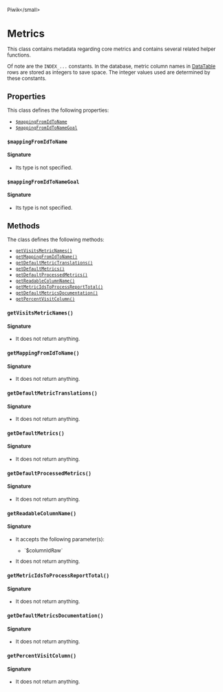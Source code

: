 <small>Piwik\</small>

Metrics
=======

This class contains metadata regarding core metrics and contains several related helper functions.

Of note are the `INDEX_...` constants. In the database, metric column names
in [DataTable](/api-reference/Piwik/DataTable) rows are stored as integers to save space. The integer
values used are determined by these constants.

Properties
----------

This class defines the following properties:

- [`$mappingFromIdToName`](#$mappingfromidtoname)
- [`$mappingFromIdToNameGoal`](#$mappingfromidtonamegoal)

<a name="$mappingfromidtoname" id="$mappingfromidtoname"></a>
<a name="mappingFromIdToName" id="mappingFromIdToName"></a>
### `$mappingFromIdToName`

#### Signature

- Its type is not specified.


<a name="$mappingfromidtonamegoal" id="$mappingfromidtonamegoal"></a>
<a name="mappingFromIdToNameGoal" id="mappingFromIdToNameGoal"></a>
### `$mappingFromIdToNameGoal`

#### Signature

- Its type is not specified.


Methods
-------

The class defines the following methods:

- [`getVisitsMetricNames()`](#getvisitsmetricnames)
- [`getMappingFromIdToName()`](#getmappingfromidtoname)
- [`getDefaultMetricTranslations()`](#getdefaultmetrictranslations)
- [`getDefaultMetrics()`](#getdefaultmetrics)
- [`getDefaultProcessedMetrics()`](#getdefaultprocessedmetrics)
- [`getReadableColumnName()`](#getreadablecolumnname)
- [`getMetricIdsToProcessReportTotal()`](#getmetricidstoprocessreporttotal)
- [`getDefaultMetricsDocumentation()`](#getdefaultmetricsdocumentation)
- [`getPercentVisitColumn()`](#getpercentvisitcolumn)

<a name="getvisitsmetricnames" id="getvisitsmetricnames"></a>
<a name="getVisitsMetricNames" id="getVisitsMetricNames"></a>
### `getVisitsMetricNames()`

#### Signature

- It does not return anything.

<a name="getmappingfromidtoname" id="getmappingfromidtoname"></a>
<a name="getMappingFromIdToName" id="getMappingFromIdToName"></a>
### `getMappingFromIdToName()`

#### Signature

- It does not return anything.

<a name="getdefaultmetrictranslations" id="getdefaultmetrictranslations"></a>
<a name="getDefaultMetricTranslations" id="getDefaultMetricTranslations"></a>
### `getDefaultMetricTranslations()`

#### Signature

- It does not return anything.

<a name="getdefaultmetrics" id="getdefaultmetrics"></a>
<a name="getDefaultMetrics" id="getDefaultMetrics"></a>
### `getDefaultMetrics()`

#### Signature

- It does not return anything.

<a name="getdefaultprocessedmetrics" id="getdefaultprocessedmetrics"></a>
<a name="getDefaultProcessedMetrics" id="getDefaultProcessedMetrics"></a>
### `getDefaultProcessedMetrics()`

#### Signature

- It does not return anything.

<a name="getreadablecolumnname" id="getreadablecolumnname"></a>
<a name="getReadableColumnName" id="getReadableColumnName"></a>
### `getReadableColumnName()`

#### Signature

-  It accepts the following parameter(s):

   <ul>
   <li>
      <div markdown="1" class="parameter">
      `$columnIdRaw`

      <div markdown="1" class="param-desc"></div>

      <div style="clear:both;"/>

      </div>
   </li>
   </ul>
- It does not return anything.

<a name="getmetricidstoprocessreporttotal" id="getmetricidstoprocessreporttotal"></a>
<a name="getMetricIdsToProcessReportTotal" id="getMetricIdsToProcessReportTotal"></a>
### `getMetricIdsToProcessReportTotal()`

#### Signature

- It does not return anything.

<a name="getdefaultmetricsdocumentation" id="getdefaultmetricsdocumentation"></a>
<a name="getDefaultMetricsDocumentation" id="getDefaultMetricsDocumentation"></a>
### `getDefaultMetricsDocumentation()`

#### Signature

- It does not return anything.

<a name="getpercentvisitcolumn" id="getpercentvisitcolumn"></a>
<a name="getPercentVisitColumn" id="getPercentVisitColumn"></a>
### `getPercentVisitColumn()`

#### Signature

- It does not return anything.

